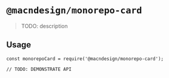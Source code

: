 # `@macndesign/monorepo-card`

> TODO: description

## Usage

```
const monorepoCard = require('@macndesign/monorepo-card');

// TODO: DEMONSTRATE API
```
